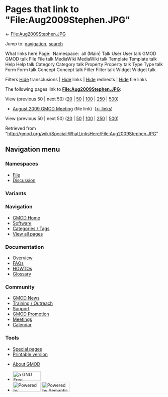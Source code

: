 <div id="mw-page-base" class="noprint">

</div>

<div id="mw-head-base" class="noprint">

</div>

<div id="content" class="mw-body" role="main">

<span id="top"></span>

<div id="mw-js-message" style="display:none;">

</div>



# <span dir="auto">Pages that link to "File:Aug2009Stephen.JPG"</span>

<div id="bodyContent">

<div id="contentSub">

←
[File:Aug2009Stephen.JPG](/wiki/File:Aug2009Stephen.JPG "File:Aug2009Stephen.JPG")

</div>

<div id="jump-to-nav" class="mw-jump">

Jump to: [navigation](#mw-navigation), [search](#p-search)

</div>

<div id="mw-content-text">

What links here Page:  Namespace:  all (Main) Talk User User talk GMOD
GMOD talk File File talk MediaWiki MediaWiki talk Template Template talk
Help Help talk Category Category talk Property Property talk Type Type
talk Form Form talk Concept Concept talk Filter Filter talk Widget
Widget talk

Filters
[Hide](/mediawiki/index.php?title=Special:WhatLinksHere/File:Aug2009Stephen.JPG&hidetrans=1 "Special:WhatLinksHere/File:Aug2009Stephen.JPG")
transclusions \|
[Hide](/mediawiki/index.php?title=Special:WhatLinksHere/File:Aug2009Stephen.JPG&hidelinks=1 "Special:WhatLinksHere/File:Aug2009Stephen.JPG")
links \|
[Hide](/mediawiki/index.php?title=Special:WhatLinksHere/File:Aug2009Stephen.JPG&hideredirs=1 "Special:WhatLinksHere/File:Aug2009Stephen.JPG")
redirects \|
[Hide](/mediawiki/index.php?title=Special:WhatLinksHere/File:Aug2009Stephen.JPG&hideimages=1 "Special:WhatLinksHere/File:Aug2009Stephen.JPG")
file links

The following pages link to
**[File:Aug2009Stephen.JPG](/wiki/File:Aug2009Stephen.JPG "File:Aug2009Stephen.JPG")**:

View (previous 50 \| next 50)
([20](/mediawiki/index.php?title=Special:WhatLinksHere/File:Aug2009Stephen.JPG&limit=20 "Special:WhatLinksHere/File:Aug2009Stephen.JPG")
\|
[50](/mediawiki/index.php?title=Special:WhatLinksHere/File:Aug2009Stephen.JPG&limit=50 "Special:WhatLinksHere/File:Aug2009Stephen.JPG")
\|
[100](/mediawiki/index.php?title=Special:WhatLinksHere/File:Aug2009Stephen.JPG&limit=100 "Special:WhatLinksHere/File:Aug2009Stephen.JPG")
\|
[250](/mediawiki/index.php?title=Special:WhatLinksHere/File:Aug2009Stephen.JPG&limit=250 "Special:WhatLinksHere/File:Aug2009Stephen.JPG")
\|
[500](/mediawiki/index.php?title=Special:WhatLinksHere/File:Aug2009Stephen.JPG&limit=500 "Special:WhatLinksHere/File:Aug2009Stephen.JPG"))

- [August 2009 GMOD
  Meeting](/wiki/August_2009_GMOD_Meeting "August 2009 GMOD Meeting")
  (file link) ‎ <span class="mw-whatlinkshere-tools">([←
  links](/mediawiki/index.php?title=Special:WhatLinksHere&target=August+2009+GMOD+Meeting "Special:WhatLinksHere"))</span>

View (previous 50 \| next 50)
([20](/mediawiki/index.php?title=Special:WhatLinksHere/File:Aug2009Stephen.JPG&limit=20 "Special:WhatLinksHere/File:Aug2009Stephen.JPG")
\|
[50](/mediawiki/index.php?title=Special:WhatLinksHere/File:Aug2009Stephen.JPG&limit=50 "Special:WhatLinksHere/File:Aug2009Stephen.JPG")
\|
[100](/mediawiki/index.php?title=Special:WhatLinksHere/File:Aug2009Stephen.JPG&limit=100 "Special:WhatLinksHere/File:Aug2009Stephen.JPG")
\|
[250](/mediawiki/index.php?title=Special:WhatLinksHere/File:Aug2009Stephen.JPG&limit=250 "Special:WhatLinksHere/File:Aug2009Stephen.JPG")
\|
[500](/mediawiki/index.php?title=Special:WhatLinksHere/File:Aug2009Stephen.JPG&limit=500 "Special:WhatLinksHere/File:Aug2009Stephen.JPG"))

</div>

<div class="printfooter">

Retrieved from
"<http://gmod.org/wiki/Special:WhatLinksHere/File:Aug2009Stephen.JPG>"

</div>

<div id="catlinks" class="catlinks catlinks-allhidden">

</div>

<div class="visualClear">

</div>

</div>

</div>

<div id="mw-navigation">

## Navigation menu

<div id="mw-head">



<div id="left-navigation">

<div id="p-namespaces" class="vectorTabs" role="navigation"
aria-labelledby="p-namespaces-label">

### Namespaces

- <span id="ca-nstab-image"><a href="/wiki/File:Aug2009Stephen.JPG" accesskey="c"
  title="View the file page [c]">File</a></span>
- <span id="ca-talk"><a
  href="/mediawiki/index.php?title=File_talk:Aug2009Stephen.JPG&amp;action=edit&amp;redlink=1"
  accesskey="t"
  title="Discussion about the content page [t]">Discussion</a></span>

</div>

<div id="p-variants" class="vectorMenu emptyPortlet" role="navigation"
aria-labelledby="p-variants-label">

### 

### Variants[](#)

<div class="menu">

</div>

</div>

</div>

<div id="right-navigation">





</div>



</div>

</div>

</div>

<div id="mw-panel">

<div id="p-logo" role="banner">

<a href="/wiki/Main_Page"
style="background-image: url(http://gmod.org/images/GMOD-cogs.png);"
title="Visit the main page"></a>

</div>

<div id="p-Navigation" class="portal" role="navigation"
aria-labelledby="p-Navigation-label">

### Navigation

<div class="body">

- <span id="n-GMOD-Home">[GMOD Home](/wiki/Main_Page)</span>
- <span id="n-Software">[Software](/wiki/GMOD_Components)</span>
- <span id="n-Categories-.2F-Tags">[Categories /
  Tags](/wiki/Categories)</span>
- <span id="n-View-all-pages">[View all
  pages](/wiki/Special:AllPages)</span>

</div>

</div>

<div id="p-Documentation" class="portal" role="navigation"
aria-labelledby="p-Documentation-label">

### Documentation

<div class="body">

- <span id="n-Overview">[Overview](/wiki/Overview)</span>
- <span id="n-FAQs">[FAQs](/wiki/Category:FAQ)</span>
- <span id="n-HOWTOs">[HOWTOs](/wiki/Category:HOWTO)</span>
- <span id="n-Glossary">[Glossary](/wiki/Glossary)</span>

</div>

</div>

<div id="p-Community" class="portal" role="navigation"
aria-labelledby="p-Community-label">

### Community

<div class="body">

- <span id="n-GMOD-News">[GMOD News](/wiki/GMOD_News)</span>
- <span id="n-Training-.2F-Outreach">[Training /
  Outreach](/wiki/Training_and_Outreach)</span>
- <span id="n-Support">[Support](/wiki/Support)</span>
- <span id="n-GMOD-Promotion">[GMOD
  Promotion](/wiki/GMOD_Promotion)</span>
- <span id="n-Meetings">[Meetings](/wiki/Meetings)</span>
- <span id="n-Calendar">[Calendar](/wiki/Calendar)</span>

</div>

</div>

<div id="p-tb" class="portal" role="navigation"
aria-labelledby="p-tb-label">

### Tools

<div class="body">

- <span id="t-specialpages"><a href="/wiki/Special:SpecialPages" accesskey="q"
  title="A list of all special pages [q]">Special pages</a></span>
- <span id="t-print"><a
  href="/mediawiki/index.php?title=Special:WhatLinksHere/File:Aug2009Stephen.JPG&amp;printable=yes"
  rel="alternate" accesskey="p"
  title="Printable version of this page [p]">Printable version</a></span>

</div>

</div>

</div>

</div>

<div id="footer" role="contentinfo">

- <span id="footer-places-about">[About
  GMOD](/wiki/GMOD:About "GMOD:About")</span>

<!-- -->

- <span id="footer-copyrightico">[<img src="http://www.gnu.org/graphics/gfdl-logo-small.png" width="88"
  height="31" alt="a GNU Free Documentation License" />](http://www.gnu.org/licenses/fdl-1.3.html)</span>
- <span id="footer-poweredbyico">[<img src="/mediawiki/skins/common/images/poweredby_mediawiki_88x31.png"
  width="88" height="31" alt="Powered by MediaWiki" />](//www.mediawiki.org/)
  [<img
  src="/mediawiki/extensions/SemanticMediaWiki/includes/../resources/images/smw_button.png"
  width="88" height="31" alt="Powered by Semantic MediaWiki" />](https://www.semantic-mediawiki.org/wiki/Semantic_MediaWiki)</span>

<div style="clear:both">

</div>

</div>
